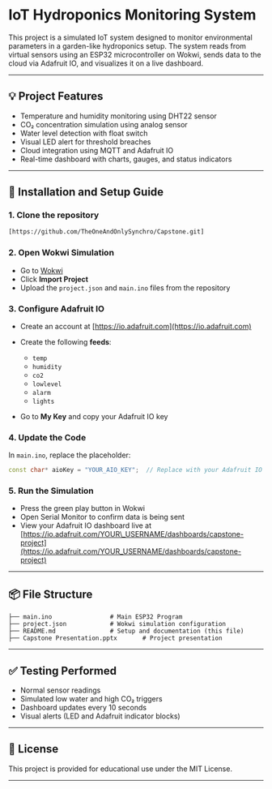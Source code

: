 # IoT Hydroponics Monitoring System

This project is a simulated IoT system designed to monitor environmental parameters in a garden-like hydroponics setup. The system reads from virtual sensors using an ESP32 microcontroller on Wokwi, sends data to the cloud via Adafruit IO, and visualizes it on a live dashboard.

---

## 💡 Project Features

* Temperature and humidity monitoring using DHT22 sensor
* CO₂ concentration simulation using analog sensor
* Water level detection with float switch
* Visual LED alert for threshold breaches
* Cloud integration using MQTT and Adafruit IO
* Real-time dashboard with charts, gauges, and status indicators

---

## 🔧 Installation and Setup Guide

### 1. Clone the repository

```bash
[https://github.com/TheOneAndOnlySynchro/Capstone.git]
```

### 2. Open Wokwi Simulation

* Go to [Wokwi](https://wokwi.com)
* Click **Import Project**
* Upload the `project.json` and `main.ino` files from the repository

### 3. Configure Adafruit IO

* Create an account at [https://io.adafruit.com](https://io.adafruit.com)
* Create the following **feeds**:

  * `temp`
  * `humidity`
  * `co2`
  * `lowlevel`
  * `alarm`
  * `lights`
* Go to **My Key** and copy your Adafruit IO key

### 4. Update the Code

In `main.ino`, replace the placeholder:

```cpp
const char* aioKey = "YOUR_AIO_KEY";  // Replace with your Adafruit IO key
```

### 5. Run the Simulation

* Press the green play button in Wokwi
* Open Serial Monitor to confirm data is being sent
* View your Adafruit IO dashboard live at [https://io.adafruit.com/YOUR\_USERNAME/dashboards/capstone-project](https://io.adafruit.com/YOUR_USERNAME/dashboards/capstone-project)

---

## 📦 File Structure

```
├── main.ino                # Main ESP32 Program
├── project.json            # Wokwi simulation configuration
├── README.md               # Setup and documentation (this file)
├── Capstone Presentation.pptx       # Project presentation 
```

---

## ✅ Testing Performed

* Normal sensor readings
* Simulated low water and high CO₂ triggers
* Dashboard updates every 10 seconds
* Visual alerts (LED and Adafruit indicator blocks)

---

## 📄 License

This project is provided for educational use under the MIT License.

---
